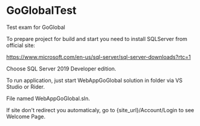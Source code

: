# GoGlobalTest
Test exam for GoGlobal

To prepare project for build and start you need to install SQLServer from official site:

https://www.microsoft.com/en-us/sql-server/sql-server-downloads?rtc=1

Choose SQL Server 2019 Developer edition.

To run application, just start WebAppGoGlobal solution in folder via VS Studio or Rider.

File named WebAppGoGlobal.sln.

If site don't redirect you automaticaly, go to {site_url}/Account/Login to see Welcome Page.
